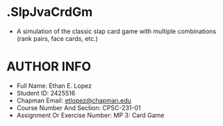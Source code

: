 # .SlpJvaCrdGm

- A simulation of the classic slap card game with multiple combinations (rank pairs, face cards, etc.)

# AUTHOR INFO

- Full Name: Ethan E. Lopez
- Student ID: 2425516
- Chapman Email: etlopez@chapman.edu
- Course Number And Section: CPSC-231-01
- Assignment Or Exercise Number: MP 3: Card Game
